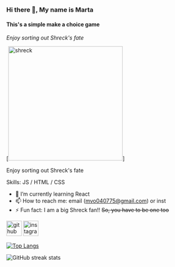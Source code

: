 ### Hi there 👋, My name is Marta
#### This's a simple make a choice game
 *Enjoy sorting out Shreck's fate*

[<img src = 'https://i.pinimg.com/originals/0d/9a/dc/0d9adc3c532916d875055668ac46611c.gif' width='300' alt='shreck'>]

 Enjoy sorting out Shreck's fate

Skills: JS / HTML / CSS 

- 🌱 I’m currently learning React 
- 📫 How to reach me: email (mvo040775@gmail.com) or inst 
- ⚡ Fun fact: I am a big Shreck fan!! ~~So, you have to be one too~~


[<img src='https://cdn.jsdelivr.net/npm/simple-icons@3.0.1/icons/github.svg' alt='github' height='40'>](https://github.com/martaNemarta)  [<img src='https://cdn.jsdelivr.net/npm/simple-icons@3.0.1/icons/instagram.svg' alt='instagram' height='40'>](https://www.instagram.com/yuming_mar/)  

[![Top Langs](https://github-readme-stats.vercel.app/api/top-langs/?username=martaNemarta)](https://github.com/anuraghazra/github-readme-stats)

![GitHub streak stats](https://streak-stats.demolab.com/?user=martaNemarta)  

